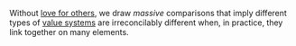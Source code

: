Without [love for others](people-love.md), we draw *massive* comparisons that imply different types of [value systems](values.md) are irreconcilably different when, in practice, they link together on many elements.
